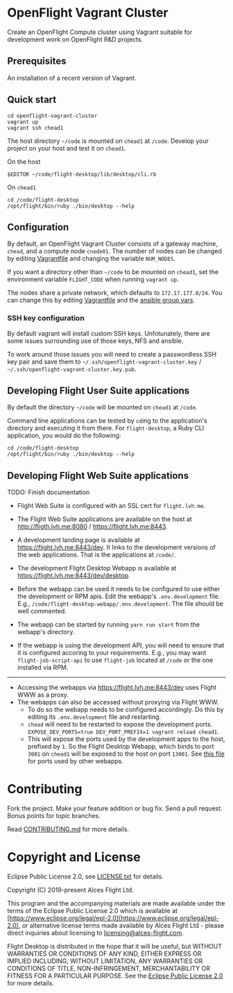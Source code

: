 # OpenFlight Vagrant Cluster

Create an OpenFlight Compute cluster using Vagrant suitable for development
work on OpenFlight R&D projects.

## Prerequisites

An installation of a recent version of Vagrant.

## Quick start

```
cd openflight-vagrant-cluster
vagrant up
vagrant ssh chead1
```

The host directory `~/code` is mounted on `chead1` at `/code`.  Develop your
project on your host and test it on `chead1`.

On the host

```
$EDITOR ~/code/flight-desktop/lib/desktop/cli.rb
```

On `chead1`

```
cd /code/flight-desktop
/opt/flight/bin/ruby ./bin/desktop --help
```

## Configuration

By default, an OpenFlight Vagrant Cluster consists of a gateway machine,
`chead`, and a compute node `cnode01`.  The number of nodes can be changed by
editing [Vagrantfile](Vagrantfile) and changing the variable `NUM_NODES`.

If you want a directory other than `~/code` to be mounted on `chead1`, set the
environment variable `FLIGHT_CODE` when running `vagrant up`.

The nodes share a private network, which defaults to `172.17.177.0/24`. You
can change this by editing [Vagrantfile](Vagrantfile) and the [ansible group
vars](ansible/group_vars/all).

### SSH key configuration

By default vagrant will install custom SSH keys.  Unfotunately, there are some
issues surrounding use of those keys, NFS and ansible.

To work around those issues you will need to create a passwordless SSH key
pair and save them to `~/.ssh/openflight-vagrant-cluster.key` /
`~/.ssh/openflight-vagrant-cluster.key.pub`.

## Developing Flight User Suite applications

By default the directory `~/code` will be mounted on `chead1` at `/code`.

Command line applications can be tested by `cd`ing to the application's
directory and executing it from there.  For `flight-desktop`, a Ruby CLI
application, you would do the following:

```
cd /code/flight-desktop
/opt/flight/bin/ruby ./bin/desktop --help
```

## Developing Flight Web Suite applications

TODO: Finish documentation

* Flight Web Suite is configured with an SSL cert for `flight.lvh.me`.
* The Flight Web Suite applications are available on the host at
  http://fligth.lvh.me:8080 / https://flight.lvh.me:8443.

* A development landing page is available at https://flight.lvh.me:8443/dev.
  It links to the development versions of the web applications.  That is the
  applications at `/code/`.
* The development Flight Desktop Webapp is available at
  https://flight.lvh.me:8443/dev/desktop.

* Before the webapp can be used it needs to be configured to use either the
  development or RPM apis.  Edit the webapp's `.env.development` file.  E.g.,
  `/code/flight-desktop-webapp/.env.development`.  The file should be well
  commented.
* The webapp can be started by running `yarn run start` from the webapp's
  directory.
* If the webapp is using the development API, you will need to ensure that it
  is configured accoring to your requirements.  E.g., you may want
  `flight-job-script-api` to use `flight-job` located at `/code` or the one
  installed via RPM.

---

* Accessing the webapps via https://flight.lvh.me:8443/dev uses Flight WWW as
  a proxy.
* The webapps can also be accessed without proxying via Flight WWW.
  * To do so the webapp needs to be configured accordingly.  Do this by
    editing its `.env.development` file and restarting.
  * `chead` will need to be restarted to expose the development ports.
    `EXPOSE_DEV_PORTS=true DEV_PORT_PREFIX=1 vagrant reload chead1`.
  * This will expose the ports used by the development apps to the host,
    prefixed by `1`.  So the Flight Desktop Webapp, which binds to port `3001`
    on `chead1` will be exposed to the host on port `13001`.  See [this
    file](ansible/roles/dev-setup/templates/dev-web-suite.conf) for ports used
    by other webapps.


# Contributing

Fork the project. Make your feature addition or bug fix. Send a pull
request. Bonus points for topic branches.

Read [CONTRIBUTING.md](CONTRIBUTING.md) for more details.

# Copyright and License

Eclipse Public License 2.0, see [LICENSE.txt](LICENSE.txt) for details.

Copyright (C) 2019-present Alces Flight Ltd.

This program and the accompanying materials are made available under
the terms of the Eclipse Public License 2.0 which is available at
[https://www.eclipse.org/legal/epl-2.0](https://www.eclipse.org/legal/epl-2.0),
or alternative license terms made available by Alces Flight Ltd -
please direct inquiries about licensing to
[licensing@alces-flight.com](mailto:licensing@alces-flight.com).

Flight Desktop is distributed in the hope that it will be
useful, but WITHOUT WARRANTIES OR CONDITIONS OF ANY KIND, EITHER
EXPRESS OR IMPLIED INCLUDING, WITHOUT LIMITATION, ANY WARRANTIES OR
CONDITIONS OF TITLE, NON-INFRINGEMENT, MERCHANTABILITY OR FITNESS FOR
A PARTICULAR PURPOSE. See the [Eclipse Public License 2.0](https://opensource.org/licenses/EPL-2.0) for more
details.
